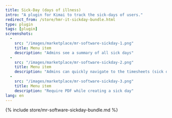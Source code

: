```yaml
---
title: Sick-Day (days of illness)
intro: "A plugin for Kimai to track the sick-days of users."
redirect_from: /store/hmr-it-sickday-bundle.html
type: plugin
tags: [plugin]
screenshots:
  - 
    src: "/images/marketplace/mr-software-sickday-1.png"
    title: Menu item
    description: "Admins see a summary of all sick days"
  - 
    src: "/images/marketplace/mr-software-sickday-2.png"
    title: Menu item
    description: "Admins can quickly navigate to the timesheets (sick days) of users"
  - 
    src: "/images/marketplace/mr-software-sickday-3.png"
    title: Menu item
    description: "Require PDF while creating a sick day"
lang: en
---
```


{% include store/mr-software-sickday-bundle.md %}
